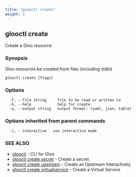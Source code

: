 ```yaml
---
title: "glooctl create"
weight: 5
---
```

## glooctl create

Create a Gloo resource

### Synopsis

Gloo resources be created from files (including stdin)

```
glooctl create [flags]
```

### Options

```
  -f, --file string     file to be read or written to
  -h, --help            help for create
  -o, --output string   output format: (yaml, json, table)
```

### Options inherited from parent commands

```
  -i, --interactive   use interactive mode
```

### SEE ALSO

* [glooctl](glooctl)	 - CLI for Gloo
* [glooctl create secret](glooctl_create_secret)	 - Create a secret
* [glooctl create upstream](glooctl_create_upstream)	 - Create an Upstream Interactively
* [glooctl create virtualservice](glooctl_create_virtualservice)	 - Create a Virtual Service

